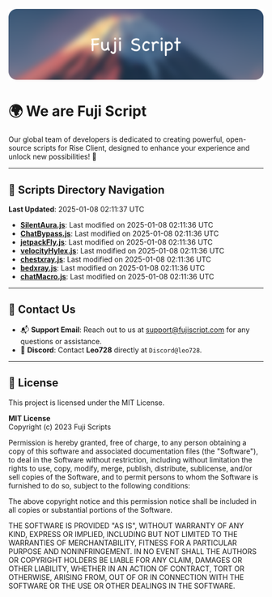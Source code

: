 ![Banner](.github/b.webp)

# 🌍 **We are Fuji Script**

Our global team of developers is dedicated to creating powerful, open-source scripts for Rise Client, designed to enhance your experience and unlock new possibilities! 🌟

---
<!-- SCRIPTS_NAVIGATION_START -->
## 📂 **Scripts Directory Navigation**

**Last Updated**: 2025-01-08 02:11:37 UTC

- **[SilentAura.js](scripts/SilentAura.js)**: Last modified on 2025-01-08 02:11:36 UTC
- **[ChatBypass.js](scripts/ChatBypass.js)**: Last modified on 2025-01-08 02:11:36 UTC
- **[jetpackFly.js](scripts/jetpackFly.js)**: Last modified on 2025-01-08 02:11:36 UTC
- **[velocityHylex.js](scripts/velocityHylex.js)**: Last modified on 2025-01-08 02:11:36 UTC
- **[chestxray.js](scripts/chestxray.js)**: Last modified on 2025-01-08 02:11:36 UTC
- **[bedxray.js](scripts/bedxray.js)**: Last modified on 2025-01-08 02:11:36 UTC
- **[chatMacro.js](scripts/chatMacro.js)**: Last modified on 2025-01-08 02:11:36 UTC

<!-- SCRIPTS_NAVIGATION_END -->

---

## 💬 **Contact Us**  
- 📬 **Support Email**: Reach out to us at [support@fujiscript.com](mailto:support@fujiscript.com) for any questions or assistance.  
- 💬 **Discord**: Contact **Leo728** directly at `Discord@leo728`.

---

## 📜 **License**

This project is licensed under the MIT License.  

**MIT License**  
Copyright (c) 2023 Fuji Scripts  

Permission is hereby granted, free of charge, to any person obtaining a copy of this software and associated documentation files (the "Software"), to deal in the Software without restriction, including without limitation the rights to use, copy, modify, merge, publish, distribute, sublicense, and/or sell copies of the Software, and to permit persons to whom the Software is furnished to do so, subject to the following conditions:  

The above copyright notice and this permission notice shall be included in all copies or substantial portions of the Software.  

THE SOFTWARE IS PROVIDED "AS IS", WITHOUT WARRANTY OF ANY KIND, EXPRESS OR IMPLIED, INCLUDING BUT NOT LIMITED TO THE WARRANTIES OF MERCHANTABILITY, FITNESS FOR A PARTICULAR PURPOSE AND NONINFRINGEMENT. IN NO EVENT SHALL THE AUTHORS OR COPYRIGHT HOLDERS BE LIABLE FOR ANY CLAIM, DAMAGES OR OTHER LIABILITY, WHETHER IN AN ACTION OF CONTRACT, TORT OR OTHERWISE, ARISING FROM, OUT OF OR IN CONNECTION WITH THE SOFTWARE OR THE USE OR OTHER DEALINGS IN THE SOFTWARE.  
